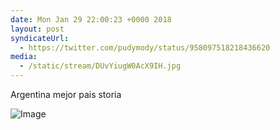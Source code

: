 ```yaml
---
date: Mon Jan 29 22:00:23 +0000 2018
layout: post
syndicateUrl:
  - https://twitter.com/pudymody/status/958097518218436620
media:
  - /static/stream/DUvYiugW0AcX9IH.jpg
---
```

Argentina mejor pais storia 

![Image](/static/stream/DUvYiugW0AcX9IH.jpg)